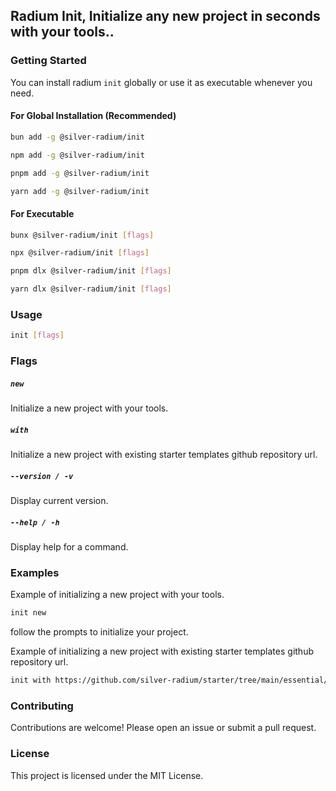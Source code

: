 ## Radium Init, Initialize any new project in seconds with your tools..

### Getting Started

You can install radium `init` globally or use it as executable whenever you need.

#### For Global Installation (Recommended)

```bash
bun add -g @silver-radium/init
```
```bash
npm add -g @silver-radium/init
```
```bash
pnpm add -g @silver-radium/init
```
```bash
yarn add -g @silver-radium/init
```
#### For Executable

```bash
bunx @silver-radium/init [flags]
```
```bash
npx @silver-radium/init [flags]
```
```bash
pnpm dlx @silver-radium/init [flags]
```
```bash
yarn dlx @silver-radium/init [flags]
```
### Usage

```bash
init [flags]
```

### Flags

##### `new`

Initialize a new project with your tools.

##### `with`

Initialize a new project with existing starter templates github repository url.

##### `--version / -v`

Display current version.

##### `--help / -h`

Display help for a command.

### Examples

Example of initializing a new project with your tools.

```bash
init new
```
follow the prompts to initialize your project.

Example of initializing a new project with existing starter templates github repository url.

```bash
init with https://github.com/silver-radium/starter/tree/main/essential/next
```

### Contributing

Contributions are welcome! Please open an issue or submit a pull request.

### License

This project is licensed under the MIT License. 